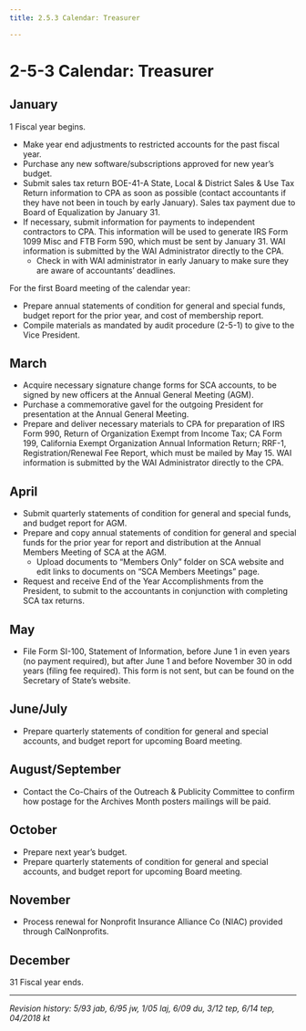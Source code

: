 ```yaml
---
title: 2.5.3 Calendar: Treasurer

---
```


# 2-5-3 Calendar: Treasurer

## January
1 Fiscal year begins.
- Make year end adjustments to restricted accounts for the past fiscal year.
- Purchase any new software/subscriptions approved for new year’s budget.
- Submit sales tax return BOE-41-A State, Local & District Sales & Use Tax Return information to CPA as soon as possible (contact accountants if they have not been in touch by early January). Sales tax payment due to Board of Equalization by January 31.
- If necessary, submit information for payments to independent contractors to CPA. This information will be used to generate IRS Form 1099 Misc and FTB Form 590, which must be sent by January 31. WAI information is submitted by the WAI Administrator directly to the CPA.
  - Check in with WAI administrator in early January to make sure they are aware of accountants’ deadlines.

For the first Board meeting of the calendar year:
- Prepare annual statements of condition for general and special funds, budget report for the prior year, and cost of membership report.
- Compile materials as mandated by audit procedure (2-5-1) to give to the Vice President.

## March

- Acquire necessary signature change forms for SCA accounts, to be signed by new officers at the Annual General Meeting (AGM).
- Purchase a commemorative gavel for the outgoing President for presentation at the Annual General Meeting.
- Prepare and deliver necessary materials to CPA for preparation of IRS Form 990, Return of Organization Exempt from Income Tax; CA Form 199, California Exempt Organization Annual Information Return; RRF-1, Registration/Renewal Fee Report, which must be mailed by May 15. WAI information is submitted by the WAI Administrator directly to the CPA.

## April

- Submit quarterly statements of condition for general and special funds, and budget report for AGM.
- Prepare and copy annual statements of condition for general and special funds for the prior year for report and distribution at the Annual Members Meeting of SCA at the AGM.
  - Upload documents to “Members Only” folder on SCA website and edit links to documents on “SCA Members Meetings” page.
- Request and receive End of the Year Accomplishments from the President, to submit to the accountants in conjunction with completing SCA tax returns.

## May

- File Form SI-100, Statement of Information, before June 1 in even years (no payment required), but after June 1 and before November 30 in odd years (filing fee required). This form is not sent, but can be found on the Secretary of State’s website.

## June/July

- Prepare quarterly statements of condition for general and special accounts, and budget report for upcoming Board meeting.

## August/September

- Contact the Co-Chairs of the Outreach & Publicity Committee to confirm how postage for the Archives Month posters mailings will be paid.

## October

- Prepare next year’s budget.
- Prepare quarterly statements of condition for general and special accounts, and budget report for upcoming Board meeting.

## November

- Process renewal for Nonprofit Insurance Alliance Co (NIAC) provided through CalNonprofits.

## December

31 Fiscal year ends.

***

_Revision history: 5/93 jab, 6/95 jw, 1/05 laj, 6/09 du, 3/12 tep, 6/14 tep, 04/2018 kt_

